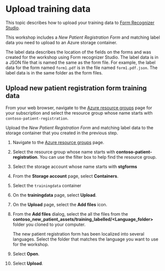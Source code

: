 # Upload training data

This topic describes how to upload your training data to [Form Recognizer Studio](https://learn.microsoft.com/azure/applied-ai-services/form-recognizer/concept-form-recognizer-studio?WT.mc_id=aiml-77396-cxa).

This workshop includes a *New Patient Registration Form* and matching label data you need to upload to an Azure storage container.

The label data describes the location of the fields on the forms and was created for the workshop using Form recognizer Studio. The label data is in a JSON file that is named the same as the form file. For example, the label data for the form named `form1.pdf` is in the file named `form1.pdf.json`. The label data is in the same folder as the form files.

<!-- ## Create a storage container

1. Navigate to [create a Storage account](https://portal.azure.com/#create/Microsoft.StorageAccount).
1. On the **Create storage account** page, enter the following values:
    - **Subscription**: Select the subscription that you are using for this lab.
    - **Resource group**: Select **Create new** and enter `new-patient-registration` as the name.
    - **Storage account name**: Enter a unique name for your storage account.
    - **Region**: Select the location that is closest to you.
    - **Performance**: Select **Standard**.
    - **Redundancy**: Select **Locally-redundant storage (LRS)**.
1. Select **Review**.
1. Select **Create**.

## Configure CORS

[CORS (Cross Origin Resource Sharing)](https://docs.microsoft.com/rest/api/storageservices/cross-origin-resource-sharing--cors--support-for-the-azure-storage-services?WT.mc_id=aiml-77396-cxa) needs to be configured on your Azure storage account for it to be accessible from the Form Recognizer Studio. To configure CORS in the Azure portal, you'll need access to the CORS tab of your storage account.

1. Select the CORS tab for the storage account.

   ![Screenshot of the CORS setting menu in the Azure portal.](./img/cors-setting-menu.png)

1. Start by creating a new CORS entry in the Blob service.

1. Set the **Allowed origins** to `https://formrecognizer.appliedai.azure.com`.

   ![Screenshot that shows CORS configuration for a storage account](./img/cors-updated-image.png)

    > You can use the wildcard character '*' rather than a specified domain to allow all origin domains to make requests via CORS.

1. Select all the available 8 options for **Allowed methods**.

1. Approve all **Allowed headers** and **Exposed headers** by entering an * in each field.

1. Set the **Max Age** to 120 seconds or any acceptable value.

1. Select the save button at the top of the page to save the changes.

CORS should now be configured to use the storage account from Form Recognizer Studio. -->

## Upload new patient registration form training data

From your web browser, navigate to the [Azure resource groups](https://portal.azure.com/#view/HubsExtension/BrowseAll) page for your subscription and select the resource group whose name starts with `contoso-patient-registration`.

Upload the *New Patient Registration Form* and matching label data to the storage container that you created in the previous step.

1. Navigate to the [Azure resource groups](https://portal.azure.com/#view/HubsExtension/BrowseAll) page.
1. Select the resource group whose name starts with **contoso-patient-registration**. You can use the filter box to help find the resource group.
1. Select the storage account whose name starts with **stgforms**
1. From the **Storage account** page, select **Containers**.
1. Select the `trainingdata` container
1. On the **trainingdata** page, select **Upload**.
1. On the **Upload** page, select the **Add files** icon.
1. From the **Add files** dialog, select the all the files from the **contoso_new_patient_assets/training_labelled/<Language_folder>** folder you cloned to your computer.

    The new patient registration form has been localized into several languages. Select the folder that matches the language you want to use for the workshop.

1. Select **Open**.
1. Select **Upload**.
